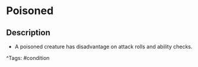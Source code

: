 # Poisoned

## Description

- A poisoned creature has disadvantage on attack rolls and ability checks.

^Tags: #condition